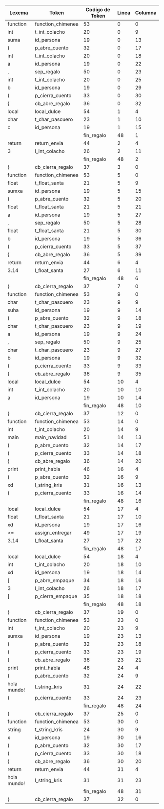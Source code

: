 | Lexema      | Token             | Codigo de Token | Linea | Columna |
| ----------- | ----------------- | --------------- | ----- | ------- |
| function    | function_chimenea | 53              | 0     | 0       |
| int         | t_int_colacho     | 20              | 0     | 9       |
| suma        | id_persona        | 19              | 0     | 13      |
| (           | p_abre_cuento     | 32              | 0     | 17      |
| int         | t_int_colacho     | 20              | 0     | 18      |
| a           | id_persona        | 19              | 0     | 22      |
| ,           | sep_regalo        | 50              | 0     | 23      |
| int         | t_int_colacho     | 20              | 0     | 25      |
| b           | id_persona        | 19              | 0     | 29      |
| )           | p_cierra_cuento   | 33              | 0     | 30      |
| {           | cb_abre_regalo    | 36              | 0     | 32      |
| local       | local_dulce       | 54              | 1     | 4       |
| char        | t_char_pascuero   | 23              | 1     | 10      |
| c           | id_persona        | 19              | 1     | 15      |
| |           | fin_regalo        | 48              | 1     | 16      |
| return      | return_envia      | 44              | 2     | 4       |
| 3           | l_int_colacho     | 26              | 2     | 11      |
| |           | fin_regalo        | 48              | 2     | 12      |
| }           | cb_cierra_regalo  | 37              | 3     | 0       |
| function    | function_chimenea | 53              | 5     | 0       |
| float       | t_float_santa     | 21              | 5     | 9       |
| sumxa       | id_persona        | 19              | 5     | 15      |
| (           | p_abre_cuento     | 32              | 5     | 20      |
| float       | t_float_santa     | 21              | 5     | 21      |
| a           | id_persona        | 19              | 5     | 27      |
| ,           | sep_regalo        | 50              | 5     | 28      |
| float       | t_float_santa     | 21              | 5     | 30      |
| b           | id_persona        | 19              | 5     | 36      |
| )           | p_cierra_cuento   | 33              | 5     | 37      |
| {           | cb_abre_regalo    | 36              | 5     | 39      |
| return      | return_envia      | 44              | 6     | 4       |
| 3.14        | l_float_santa     | 27              | 6     | 11      |
| |           | fin_regalo        | 48              | 6     | 15      |
| }           | cb_cierra_regalo  | 37              | 7     | 0       |
| function    | function_chimenea | 53              | 9     | 0       |
| char        | t_char_pascuero   | 23              | 9     | 9       |
| suha        | id_persona        | 19              | 9     | 14      |
| (           | p_abre_cuento     | 32              | 9     | 18      |
| char        | t_char_pascuero   | 23              | 9     | 19      |
| a           | id_persona        | 19              | 9     | 24      |
| ,           | sep_regalo        | 50              | 9     | 25      |
| char        | t_char_pascuero   | 23              | 9     | 27      |
| b           | id_persona        | 19              | 9     | 32      |
| )           | p_cierra_cuento   | 33              | 9     | 33      |
| {           | cb_abre_regalo    | 36              | 9     | 35      |
| local       | local_dulce       | 54              | 10    | 4       |
| int         | t_int_colacho     | 20              | 10    | 10      |
| a           | id_persona        | 19              | 10    | 14      |
| |           | fin_regalo        | 48              | 10    | 15      |
| }           | cb_cierra_regalo  | 37              | 12    | 0       |
| function    | function_chimenea | 53              | 14    | 0       |
| int         | t_int_colacho     | 20              | 14    | 9       |
| main        | main_navidad      | 51              | 14    | 13      |
| (           | p_abre_cuento     | 32              | 14    | 17      |
| )           | p_cierra_cuento   | 33              | 14    | 18      |
| {           | cb_abre_regalo    | 36              | 14    | 20      |
| print       | print_habla       | 46              | 16    | 4       |
| (           | p_abre_cuento     | 32              | 16    | 9       |
| xd          | l_string_kris     | 31              | 16    | 13      |
| )           | p_cierra_cuento   | 33              | 16    | 14      |
| |           | fin_regalo        | 48              | 16    | 15      |
| local       | local_dulce       | 54              | 17    | 4       |
| float       | t_float_santa     | 21              | 17    | 10      |
| xd          | id_persona        | 19              | 17    | 16      |
| <=          | assign_entregar   | 49              | 17    | 19      |
| 3.14        | l_float_santa     | 27              | 17    | 22      |
| |           | fin_regalo        | 48              | 17    | 26      |
| local       | local_dulce       | 54              | 18    | 4       |
| int         | t_int_colacho     | 20              | 18    | 10      |
| xd          | id_persona        | 19              | 18    | 14      |
| [           | p_abre_empaque    | 34              | 18    | 16      |
| 3           | l_int_colacho     | 26              | 18    | 17      |
| ]           | p_cierra_empaque  | 35              | 18    | 18      |
| |           | fin_regalo        | 48              | 18    | 19      |
| }           | cb_cierra_regalo  | 37              | 19    | 0       |
| function    | function_chimenea | 53              | 23    | 0       |
| int         | t_int_colacho     | 20              | 23    | 9       |
| sumxa       | id_persona        | 19              | 23    | 13      |
| (           | p_abre_cuento     | 32              | 23    | 18      |
| )           | p_cierra_cuento   | 33              | 23    | 19      |
| {           | cb_abre_regalo    | 36              | 23    | 21      |
| print       | print_habla       | 46              | 24    | 4       |
| (           | p_abre_cuento     | 32              | 24    | 9       |
| hola mundo! | l_string_kris     | 31              | 24    | 22      |
| )           | p_cierra_cuento   | 33              | 24    | 23      |
| |           | fin_regalo        | 48              | 24    | 24      |
| }           | cb_cierra_regalo  | 37              | 25    | 0       |
| function    | function_chimenea | 53              | 30    | 0       |
| string      | t_string_kris     | 24              | 30    | 9       |
| x           | id_persona        | 19              | 30    | 16      |
| (           | p_abre_cuento     | 32              | 30    | 17      |
| )           | p_cierra_cuento   | 33              | 30    | 18      |
| {           | cb_abre_regalo    | 36              | 30    | 20      |
| return      | return_envia      | 44              | 31    | 4       |
| hola mundo! | l_string_kris     | 31              | 31    | 23      |
| |           | fin_regalo        | 48              | 31    | 24      |
| }           | cb_cierra_regalo  | 37              | 32    | 0       |

